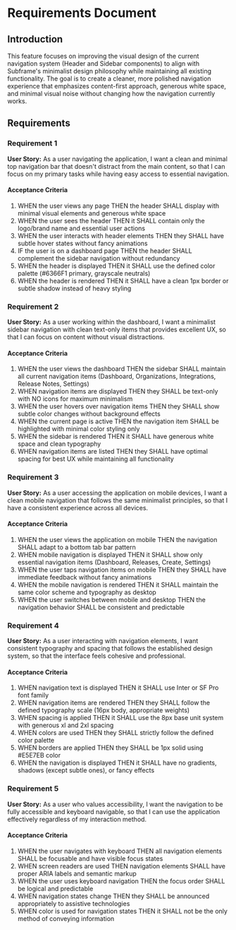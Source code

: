 # Requirements Document

## Introduction

This feature focuses on improving the visual design of the current navigation system (Header and Sidebar components) to align with Subframe's minimalist design philosophy while maintaining all existing functionality. The goal is to create a cleaner, more polished navigation experience that emphasizes content-first approach, generous white space, and minimal visual noise without changing how the navigation currently works.

## Requirements

### Requirement 1

**User Story:** As a user navigating the application, I want a clean and minimal top navigation bar that doesn't distract from the main content, so that I can focus on my primary tasks while having easy access to essential navigation.

#### Acceptance Criteria

1. WHEN the user views any page THEN the header SHALL display with minimal visual elements and generous white space
2. WHEN the user sees the header THEN it SHALL contain only the logo/brand name and essential user actions
3. WHEN the user interacts with header elements THEN they SHALL have subtle hover states without fancy animations
4. IF the user is on a dashboard page THEN the header SHALL complement the sidebar navigation without redundancy
5. WHEN the header is displayed THEN it SHALL use the defined color palette (#6366F1 primary, grayscale neutrals)
6. WHEN the header is rendered THEN it SHALL have a clean 1px border or subtle shadow instead of heavy styling

### Requirement 2

**User Story:** As a user working within the dashboard, I want a minimalist sidebar navigation with clean text-only items that provides excellent UX, so that I can focus on content without visual distractions.

#### Acceptance Criteria

1. WHEN the user views the dashboard THEN the sidebar SHALL maintain all current navigation items (Dashboard, Organizations, Integrations, Release Notes, Settings)
2. WHEN navigation items are displayed THEN they SHALL be text-only with NO icons for maximum minimalism
3. WHEN the user hovers over navigation items THEN they SHALL show subtle color changes without background effects
4. WHEN the current page is active THEN the navigation item SHALL be highlighted with minimal color styling only
5. WHEN the sidebar is rendered THEN it SHALL have generous white space and clean typography
6. WHEN navigation items are listed THEN they SHALL have optimal spacing for best UX while maintaining all functionality

### Requirement 3

**User Story:** As a user accessing the application on mobile devices, I want a clean mobile navigation that follows the same minimalist principles, so that I have a consistent experience across all devices.

#### Acceptance Criteria

1. WHEN the user views the application on mobile THEN the navigation SHALL adapt to a bottom tab bar pattern
2. WHEN mobile navigation is displayed THEN it SHALL show only essential navigation items (Dashboard, Releases, Create, Settings)
3. WHEN the user taps navigation items on mobile THEN they SHALL have immediate feedback without fancy animations
4. WHEN the mobile navigation is rendered THEN it SHALL maintain the same color scheme and typography as desktop
5. WHEN the user switches between mobile and desktop THEN the navigation behavior SHALL be consistent and predictable

### Requirement 4

**User Story:** As a user interacting with navigation elements, I want consistent typography and spacing that follows the established design system, so that the interface feels cohesive and professional.

#### Acceptance Criteria

1. WHEN navigation text is displayed THEN it SHALL use Inter or SF Pro font family
2. WHEN navigation items are rendered THEN they SHALL follow the defined typography scale (16px body, appropriate weights)
3. WHEN spacing is applied THEN it SHALL use the 8px base unit system with generous xl and 2xl spacing
4. WHEN colors are used THEN they SHALL strictly follow the defined color palette
5. WHEN borders are applied THEN they SHALL be 1px solid using #E5E7EB color
6. WHEN the navigation is displayed THEN it SHALL have no gradients, shadows (except subtle ones), or fancy effects

### Requirement 5

**User Story:** As a user who values accessibility, I want the navigation to be fully accessible and keyboard navigable, so that I can use the application effectively regardless of my interaction method.

#### Acceptance Criteria

1. WHEN the user navigates with keyboard THEN all navigation elements SHALL be focusable and have visible focus states
2. WHEN screen readers are used THEN navigation elements SHALL have proper ARIA labels and semantic markup
3. WHEN the user uses keyboard navigation THEN the focus order SHALL be logical and predictable
4. WHEN navigation states change THEN they SHALL be announced appropriately to assistive technologies
5. WHEN color is used for navigation states THEN it SHALL not be the only method of conveying information